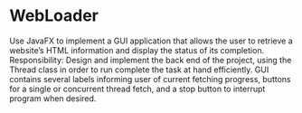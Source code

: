 # WebLoader
Use JavaFX to implement a GUI application that allows the user to retrieve a website’s HTML information and display the status of its completion. Responsibility:  Design and implement the back end of the project, using the Thread class in order to run complete the task at hand efficiently. GUI contains several labels informing user of current fetching progress, buttons for a single or concurrent thread fetch, and a stop button to interrupt program when desired. 
